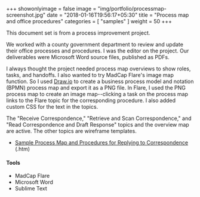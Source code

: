 +++
showonlyimage = false
image = "img/portfolio/processmap-screenshot.jpg"
date = "2018-01-16T19:56:17+05:30"
title = "Process map and office procedures"
categories = [
  "samples"
]
weight = 50
+++

This document set is from a process improvement project.
<!--more-->

We worked with a county government department to review and update their office processes and procedures. I was the editor on the project. Our deliverables were Microsoft Word source files, published as PDFs.

I always thought the project needed process map overviews to show roles, tasks, and handoffs. I also wanted to try MadCap Flare's image map function. So I used [Draw.io](https://www.draw.io) to create a business process model and notation (BPMN) process map and export it as a PNG file. In Flare, I used the PNG process map to create an image map--clicking a task on the process map links to the Flare topic for the corresponding procedure. I also added custom CSS for the text in the topics.

The "Receive Correspondence," "Retrieve and Scan Correspondence," and "Read Correspondence and Draft Response" topics and the overview map are active. The other topics are wireframe templates.

* [Sample Process Map and Procedures for Replying to Correspondence](/samples/corres-worksample-site/corres.htm) (.htm)

#### Tools

* MadCap Flare
* Microsoft Word
* Sublime Text
